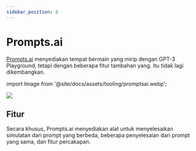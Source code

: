 ```yaml
---
sidebar_position: 8
---
```


# Prompts.ai

[Prompts.ai](https://prompts.ai/) menyediakan tempat bermain yang mirip dengan GPT-3 Playground, tetapi dengan beberapa fitur tambahan yang. Itu tidak lagi dikembangkan.

import Image from '@site/docs/assets/tooling/promptsai.webp';

<div style={{textAlign: 'center'}}>
  <img src={Image} style={{width: "750px"}}/>
</div>

## Fitur

Secara khusus, Prompts.ai menyediakan alat untuk menyelesaikan simulatan dari prompt yang berbeda, beberapa penyelesaian dari prompt yang sama, dan fitur percakapan.